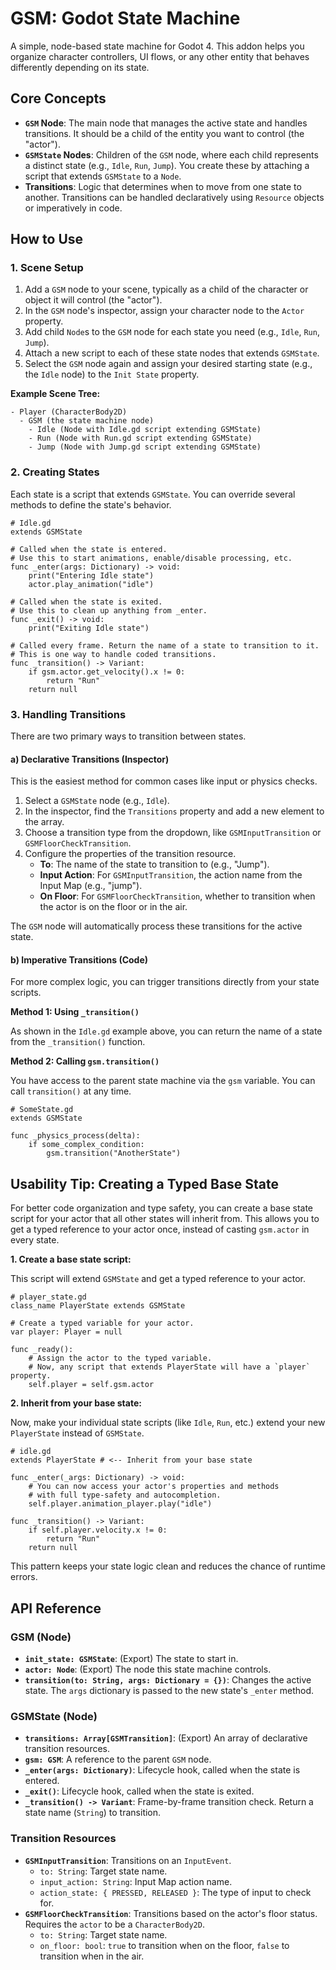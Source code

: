 # GSM: Godot State Machine

A simple, node-based state machine for Godot 4. This addon helps you organize character controllers, UI flows, or any other entity that behaves differently depending on its state.

## Core Concepts

*   **`GSM` Node**: The main node that manages the active state and handles transitions. It should be a child of the entity you want to control (the "actor").
*   **`GSMState` Nodes**: Children of the `GSM` node, where each child represents a distinct state (e.g., `Idle`, `Run`, `Jump`). You create these by attaching a script that extends `GSMState` to a `Node`.
*   **Transitions**: Logic that determines when to move from one state to another. Transitions can be handled declaratively using `Resource` objects or imperatively in code.

## How to Use

### 1. Scene Setup

1.  Add a `GSM` node to your scene, typically as a child of the character or object it will control (the "actor").
2.  In the `GSM` node's inspector, assign your character node to the `Actor` property.
3.  Add child `Node`s to the `GSM` node for each state you need (e.g., `Idle`, `Run`, `Jump`).
4.  Attach a new script to each of these state nodes that extends `GSMState`.
5.  Select the `GSM` node again and assign your desired starting state (e.g., the `Idle` node) to the `Init State` property.

**Example Scene Tree:**

```
- Player (CharacterBody2D)
  - GSM (the state machine node)
    - Idle (Node with Idle.gd script extending GSMState)
    - Run (Node with Run.gd script extending GSMState)
    - Jump (Node with Jump.gd script extending GSMState)
```

### 2. Creating States

Each state is a script that extends `GSMState`. You can override several methods to define the state's behavior.

```gdscript
# Idle.gd
extends GSMState

# Called when the state is entered.
# Use this to start animations, enable/disable processing, etc.
func _enter(args: Dictionary) -> void:
	print("Entering Idle state")
	actor.play_animation("idle")

# Called when the state is exited.
# Use this to clean up anything from _enter.
func _exit() -> void:
	print("Exiting Idle state")

# Called every frame. Return the name of a state to transition to it.
# This is one way to handle coded transitions.
func _transition() -> Variant:
	if gsm.actor.get_velocity().x != 0:
		return "Run"
	return null
```

### 3. Handling Transitions

There are two primary ways to transition between states.

#### a) Declarative Transitions (Inspector)

This is the easiest method for common cases like input or physics checks.

1.  Select a `GSMState` node (e.g., `Idle`).
2.  In the inspector, find the `Transitions` property and add a new element to the array.
3.  Choose a transition type from the dropdown, like `GSMInputTransition` or `GSMFloorCheckTransition`.
4.  Configure the properties of the transition resource.
    *   **To**: The name of the state to transition to (e.g., "Jump").
    *   **Input Action**: For `GSMInputTransition`, the action name from the Input Map (e.g., "jump").
    *   **On Floor**: For `GSMFloorCheckTransition`, whether to transition when the actor is on the floor or in the air.

The `GSM` node will automatically process these transitions for the active state.

#### b) Imperative Transitions (Code)

For more complex logic, you can trigger transitions directly from your state scripts.

**Method 1: Using `_transition()`**

As shown in the `Idle.gd` example above, you can return the name of a state from the `_transition()` function.

**Method 2: Calling `gsm.transition()`**

You have access to the parent state machine via the `gsm` variable. You can call `transition()` at any time.

```gdscript
# SomeState.gd
extends GSMState

func _physics_process(delta):
    if some_complex_condition:
        gsm.transition("AnotherState")
```

## Usability Tip: Creating a Typed Base State

For better code organization and type safety, you can create a base state script for your actor that all other states will inherit from. This allows you to get a typed reference to your actor once, instead of casting `gsm.actor` in every state.

**1. Create a base state script:**

This script will extend `GSMState` and get a typed reference to your actor.

```gdscript
# player_state.gd
class_name PlayerState extends GSMState

# Create a typed variable for your actor.
var player: Player = null

func _ready():
	# Assign the actor to the typed variable.
	# Now, any script that extends PlayerState will have a `player` property.
	self.player = self.gsm.actor
```

**2. Inherit from your base state:**

Now, make your individual state scripts (like `Idle`, `Run`, etc.) extend your new `PlayerState` instead of `GSMState`.

```gdscript
# idle.gd
extends PlayerState # <-- Inherit from your base state

func _enter(_args: Dictionary) -> void:
	# You can now access your actor's properties and methods
	# with full type-safety and autocompletion.
	self.player.animation_player.play("idle")

func _transition() -> Variant:
	if self.player.velocity.x != 0:
		return "Run"
	return null
```

This pattern keeps your state logic clean and reduces the chance of runtime errors.

## API Reference

### GSM (Node)

*   **`init_state: GSMState`**: (Export) The state to start in.
*   **`actor: Node`**: (Export) The node this state machine controls.
*   **`transition(to: String, args: Dictionary = {})`**: Changes the active state. The `args` dictionary is passed to the new state's `_enter` method.

### GSMState (Node)

*   **`transitions: Array[GSMTransition]`**: (Export) An array of declarative transition resources.
*   **`gsm: GSM`**: A reference to the parent `GSM` node.
*   **`_enter(args: Dictionary)`**: Lifecycle hook, called when the state is entered.
*   **`_exit()`**: Lifecycle hook, called when the state is exited.
*   **`_transition() -> Variant`**: Frame-by-frame transition check. Return a state name (`String`) to transition.

### Transition Resources

*   **`GSMInputTransition`**: Transitions on an `InputEvent`.
    *   `to: String`: Target state name.
    *   `input_action: String`: Input Map action name.
    *   `action_state: { PRESSED, RELEASED }`: The type of input to check for.
*   **`GSMFloorCheckTransition`**: Transitions based on the actor's floor status. Requires the `actor` to be a `CharacterBody2D`.
    *   `to: String`: Target state name.
    *   `on_floor: bool`: `true` to transition when on the floor, `false` to transition when in the air.
